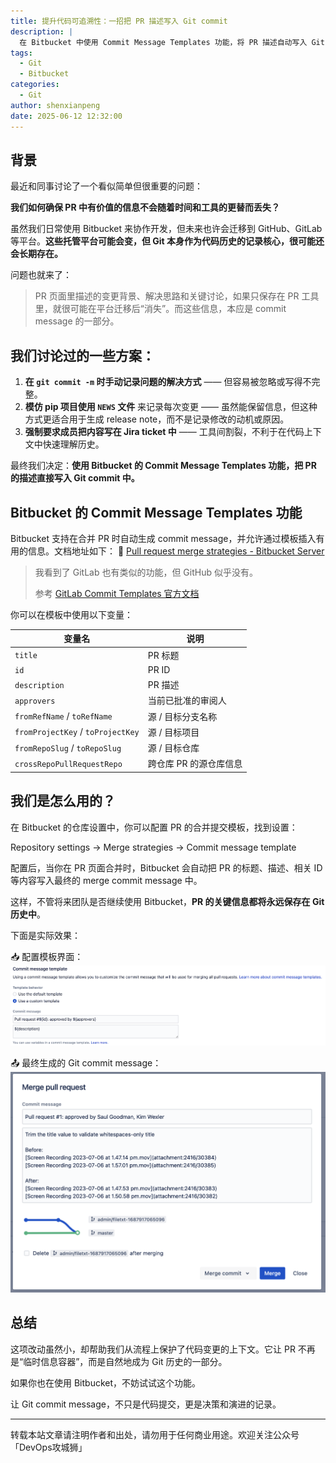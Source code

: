 ```yaml
---
title: 提升代码可追溯性：一招把 PR 描述写入 Git commit
description: |
  在 Bitbucket 中使用 Commit Message Templates 功能，将 PR 描述自动写入 Git commit message，确保关键信息不会随工具变更而丢失。
tags:
  - Git
  - Bitbucket
categories:
  - Git
author: shenxianpeng
date: 2025-06-12 12:32:00
---
```


## 背景

最近和同事讨论了一个看似简单但很重要的问题：

**我们如何确保 PR 中有价值的信息不会随着时间和工具的更替而丢失？**

虽然我们日常使用 Bitbucket 来协作开发，但未来也许会迁移到 GitHub、GitLab 等平台。**这些托管平台可能会变，但 Git 本身作为代码历史的记录核心，很可能还会长期存在。**

问题也就来了：

> PR 页面里描述的变更背景、解决思路和关键讨论，如果只保存在 PR 工具里，就很可能在平台迁移后“消失”。而这些信息，本应是 commit message 的一部分。

## 我们讨论过的一些方案：

1. **在 `git commit -m` 时手动记录问题的解决方式** —— 但容易被忽略或写得不完整。
2. **模仿 pip 项目使用 `NEWS` 文件** 来记录每次变更 —— 虽然能保留信息，但这种方式更适合用于生成 release note，而不是记录修改的动机或原因。
3. **强制要求成员把内容写在 Jira ticket 中** —— 工具间割裂，不利于在代码上下文中快速理解历史。

最终我们决定：**使用 Bitbucket 的 Commit Message Templates 功能，把 PR 的描述直接写入 Git commit 中。**

<!--more-->

## Bitbucket 的 Commit Message Templates 功能

Bitbucket 支持在合并 PR 时自动生成 commit message，并允许通过模板插入有用的信息。文档地址如下：
🔗 [Pull request merge strategies - Bitbucket Server](https://confluence.atlassian.com/bitbucketserver0819/pull-request-merge-strategies-1416826109.html)


> 我看到了 GitLab 也有类似的功能，但 GitHub 似乎没有。
>
> 参考 [GitLab Commit Templates 官方文档](https://docs.gitlab.com/user/project/merge_requests/commit_templates/)

你可以在模板中使用以下变量：

| 变量名                             | 说明          |
| --------------------------------- | ------------- |
| `title`                           | PR 标题       |
| `id`                              | PR ID         |
| `description`                     | PR 描述       |
| `approvers`                       | 当前已批准的审阅人 |
| `fromRefName` / `toRefName`       | 源 / 目标分支名称  |
| `fromProjectKey` / `toProjectKey` | 源 / 目标项目      |
| `fromRepoSlug` / `toRepoSlug`     | 源 / 目标仓库      |
| `crossRepoPullRequestRepo`        | 跨仓库 PR 的源仓库信息 |

## 我们是怎么用的？

在 Bitbucket 的仓库设置中，你可以配置 PR 的合并提交模板，找到设置：

Repository settings -> Merge strategies -> Commit message template

配置后，当你在 PR 页面合并时，Bitbucket 会自动把 PR 的标题、描述、相关 ID 等内容写入最终的 merge commit message 中。

这样，不管将来团队是否继续使用 Bitbucket，**PR 的关键信息都将永远保存在 Git 历史中**。

下面是实际效果：

📥 配置模板界面：
![Bitbucket 模板配置界面](commit-message-template/bb-template.png)

📤 最终生成的 Git commit message：
![最终合并 commit 的样子](commit-message-template/bb-result.png)

## 总结

这项改动虽然小，却帮助我们从流程上保护了代码变更的上下文。它让 PR 不再是“临时信息容器”，而是自然地成为 Git 历史的一部分。

如果你也在使用 Bitbucket，不妨试试这个功能。

让 Git commit message，不只是代码提交，更是决策和演进的记录。

---

转载本站文章请注明作者和出处，请勿用于任何商业用途。欢迎关注公众号「DevOps攻城狮」
